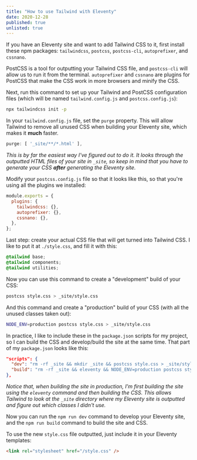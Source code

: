 ```yaml
---
title: "How to use Tailwind with Eleventy"
date: 2020-12-28
published: true
unlisted: true
---
```


If you have an Eleventy site and want to add Tailwind CSS to it, first install these npm packages: `tailwindcss`, `postcss`, `postcss-cli`, `autoprefixer`, and `cssnano`.

PostCSS is a tool for outputting your Tailwind CSS file, and `postcss-cli` will allow us to run it from the terminal. `autoprefixer` and `cssnano` are plugins for PostCSS that make the CSS work in more browsers and minify the CSS.

Next, run this command to set up your Tailwind and PostCSS configuration files (which will be named `tailwind.config.js` and `postcss.config.js`):

```bash
npx tailwindcss init -p
```

In your `tailwind.config.js` file, set the `purge` property. This will allow Tailwind to remove all unused CSS when building your Eleventy site, which makes it **much** faster.

```javascript
purge: [ '_site/**/*.html' ],
```

_This is by far the easiest way I've figured out to do it. It looks through the outputted HTML files of your site in `_site`, so keep in mind that you have to generate your CSS **after** generating the Eleventy site._

Modify your `postcss.config.js` file so that it looks like this, so that you're using all the plugins we installed:

```js
module.exports = {
  plugins: {
    tailwindcss: {},
    autoprefixer: {},
    cssnano: {},
  },
};
```

Last step: create your actual CSS file that will get turned into Tailwind CSS. I like to put it at `./style.css`, and fill it with this:

```css
@tailwind base;
@tailwind components;
@tailwind utilities;
```

Now you can use this command to create a "development" build of your CSS:

```bash
postcss style.css > _site/style.css
```

And this command and create a "production" build of your CSS (with all the unused classes taken out):

```bash
NODE_ENV=production postcss style.css > _site/style.css
```

In practice, I like to include these in the `package.json` scripts for my project, so I can build the CSS and develop/build the site at the same time. That part of my `package.json` looks like this:

```json
"scripts": {
  "dev": "rm -rf _site && mkdir _site && postcss style.css > _site/style.css && eleventy --serve --quiet",
  "build": "rm -rf _site && eleventy && NODE_ENV=production postcss style.css > _site/style.css"
},
```

_Notice that, when building the site in production, I'm first building the site using the `eleventy` command and then building the CSS. This allows Tailwind to look at the `_site` directory where my Eleventy site is outputted and figure out which classes I didn't use._

Now you can run the `npm run dev` command to develop your Eleventy site, and the `npm run build` command to build the site and CSS.

To use the new `style.css` file outputted, just include it in your Eleventy templates:

```html
<link rel="stylesheet" href="/style.css" />
```
